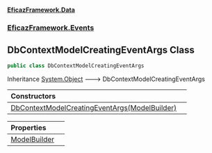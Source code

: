 #### [EficazFramework.Data](EficazFrameworkData.md 'EficazFramework Data')
### [EficazFramework.Events](EficazFrameworkData.md#EficazFramework.Events 'EficazFramework.Events')

## DbContextModelCreatingEventArgs Class

```csharp
public class DbContextModelCreatingEventArgs
```

Inheritance [System.Object](https://docs.microsoft.com/en-us/dotnet/api/System.Object 'System.Object') &#129106; DbContextModelCreatingEventArgs

| Constructors | |
| :--- | :--- |
| [DbContextModelCreatingEventArgs(ModelBuilder)](EficazFramework.Events/DbContextModelCreatingEventArgs/DbContextModelCreatingEventArgs(ModelBuilder).md 'EficazFramework.Events.DbContextModelCreatingEventArgs.DbContextModelCreatingEventArgs(Microsoft.EntityFrameworkCore.ModelBuilder)') | |

| Properties | |
| :--- | :--- |
| [ModelBuilder](EficazFramework.Events/DbContextModelCreatingEventArgs/ModelBuilder.md 'EficazFramework.Events.DbContextModelCreatingEventArgs.ModelBuilder') | |
